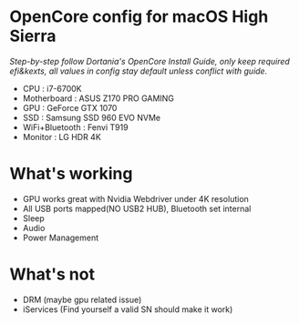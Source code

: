 # OpenCore config for macOS High Sierra
*Step-by-step follow Dortania's OpenCore Install Guide, only keep required efi&kexts, all values in config stay default unless conflict with guide.*
* CPU : i7-6700K
* Motherboard : ASUS Z170 PRO GAMING
* GPU : GeForce GTX 1070
* SSD : Samsung SSD 960 EVO NVMe
* WiFi+Bluetooth : Fenvi T919
* Monitor : LG HDR 4K

# What's working
* GPU works great with Nvidia Webdriver under 4K resolution
* All USB ports mapped(NO USB2 HUB), Bluetooth set internal
* Sleep
* Audio
* Power Management

# What's not
* DRM (maybe gpu related issue)
* iServices (Find yourself a valid SN should make it work)
